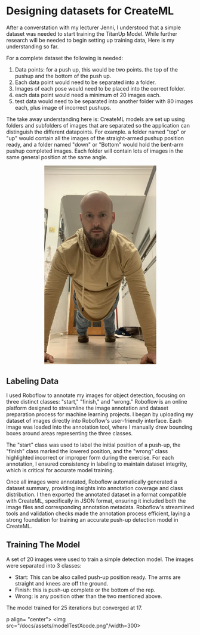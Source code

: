 # Designing datasets for CreateML

After a converstation with my lecturer Jenni, I understood that a simple dataset was needed to start training the TitanUp Model. While further research will be needed to begin setting up training data, Here is my understanding so far.

For a complete dataset the following is needed:

1. Data points: for a push up, this would be two points. the top of the pushup and the bottom of the push up.
2. Each data point would need to be separated into a folder.
3. Images of each pose would need to be placed into the correct folder.
4. each data point would need a minimum of 20 images each.
5. test data would need to be separated into another folder with 80 images each, plus image of incorrect pushups.

The take away understanding here is: CreateML models are set up using folders and subfolders of images that are separated so the application can distinguish the different datapoints. For example. a folder named "top" or "up" would contain all the images of the straight-armed pushup position ready, and a folder named "down" or "Bottom" would hold the bent-arm pushup completed images. Each folder will contain lots of images in the same general position at the same angle. 

<p align= "center">
<img src="/docs/assets/up_1.jpg"/width=300>
</p>

## Labeling Data
I used Roboflow to annotate my images for object detection, focusing on three distinct classes: "start," "finish," and "wrong." Roboflow is an online platform designed to streamline the image annotation and dataset preparation process for machine learning projects. I began by uploading my dataset of images directly into Roboflow's user-friendly interface. Each image was loaded into the annotation tool, where I manually drew bounding boxes around areas representing the three classes.

The "start" class was used to label the initial position of a push-up, the "finish" class marked the lowered position, and the "wrong" class highlighted incorrect or improper form during the exercise. For each annotation, I ensured consistency in labeling to maintain dataset integrity, which is critical for accurate model training.

Once all images were annotated, Roboflow automatically generated a dataset summary, providing insights into annotation coverage and class distribution. I then exported the annotated dataset in a format compatible with CreateML, specifically in JSON format, ensuring it included both the image files and corresponding annotation metadata. Roboflow's streamlined tools and validation checks made the annotation process efficient, laying a strong foundation for training an accurate push-up detection model in CreateML.

## Training The Model

A set of 20 images were used to train a simple detection model. The images were separated into 3 classes:

* Start: This can be also called push-up position ready. The arms are straight and knees are off the ground.
* Finish: this is push-up complete or the bottom of the rep.
* Wrong: is any position other than the two mentioned above.

The model trained for 25 iterations but converged at 17.

p align= "center">
<img src="/docs/assets/modelTestXcode.png"/width=300>
</p>
